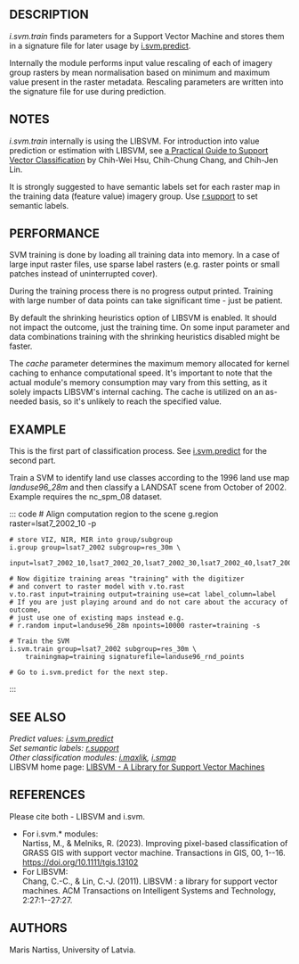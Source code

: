 ## DESCRIPTION

*i.svm.train* finds parameters for a Support Vector Machine and stores
them in a signature file for later usage by
[i.svm.predict](i.svm.predict.html).

Internally the module performs input value rescaling of each of imagery
group rasters by mean normalisation based on minimum and maximum value
present in the raster metadata. Rescaling parameters are written into
the signature file for use during prediction.

## NOTES

*i.svm.train* internally is using the LIBSVM. For introduction into
value prediction or estimation with LIBSVM, see [a Practical Guide to
Support Vector
Classification](https://www.csie.ntu.edu.tw/~cjlin/papers/guide/guide.pdf)
by Chih-Wei Hsu, Chih-Chung Chang, and Chih-Jen Lin.

It is strongly suggested to have semantic labels set for each raster map
in the training data (feature value) imagery group. Use
[r.support](r.support.html) to set semantic labels.

## PERFORMANCE

SVM training is done by loading all training data into memory. In a case
of large input raster files, use sparse label rasters (e.g. raster
points or small patches instead of uninterrupted cover).

During the training process there is no progress output printed.
Training with large number of data points can take significant time -
just be patient.

By default the shrinking heuristics option of LIBSVM is enabled. It
should not impact the outcome, just the training time. On some input
parameter and data combinations training with the shrinking heuristics
disabled might be faster.

The *cache* parameter determines the maximum memory allocated for kernel
caching to enhance computational speed. It\'s important to note that the
actual module\'s memory consumption may vary from this setting, as it
solely impacts LIBSVM\'s internal caching. The cache is utilized on an
as-needed basis, so it\'s unlikely to reach the specified value.

## EXAMPLE

This is the first part of classification process. See
[i.svm.predict](i.svm.predict.html) for the second part.

Train a SVM to identify land use classes according to the 1996 land use
map *landuse96_28m* and then classify a LANDSAT scene from October of
2002. Example requires the nc_spm_08 dataset.

::: code
    # Align computation region to the scene
    g.region raster=lsat7_2002_10 -p

    # store VIZ, NIR, MIR into group/subgroup
    i.group group=lsat7_2002 subgroup=res_30m \
        input=lsat7_2002_10,lsat7_2002_20,lsat7_2002_30,lsat7_2002_40,lsat7_2002_50,lsat7_2002_70

    # Now digitize training areas "training" with the digitizer
    # and convert to raster model with v.to.rast
    v.to.rast input=training output=training use=cat label_column=label
    # If you are just playing around and do not care about the accuracy of outcome,
    # just use one of existing maps instead e.g.
    # r.random input=landuse96_28m npoints=10000 raster=training -s

    # Train the SVM
    i.svm.train group=lsat7_2002 subgroup=res_30m \
        trainingmap=training signaturefile=landuse96_rnd_points

    # Go to i.svm.predict for the next step.
:::

## SEE ALSO

*Predict values: [i.svm.predict](i.svm.predict.html)\
Set semantic labels: [r.support](r.support.html)\
Other classification modules: [i.maxlik](i.maxlik.html),
[i.smap](i.smap.html)*\
LIBSVM home page: [LIBSVM - A Library for Support Vector
Machines](https://www.csie.ntu.edu.tw/~cjlin/libsvm/)

## REFERENCES

Please cite both - LIBSVM and i.svm.

-   For i.svm.\* modules:\
    Nartiss, M., & Melniks, R. (2023). Improving pixel-­based
    classification of GRASS GIS with support vector machine.
    Transactions in GIS, 00, 1--16. https://doi.org/10.1111/tgis.13102
-   For LIBSVM:\
    Chang, C.-C., & Lin, C.-J. (2011). LIBSVM : a library for support
    vector machines. ACM Transactions on Intelligent Systems and
    Technology, 2:27:1\--27:27.

## AUTHORS

Maris Nartiss, University of Latvia.
